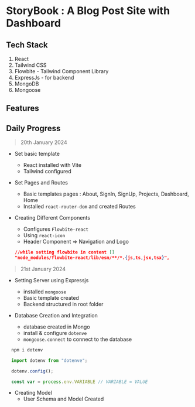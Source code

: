 # StoryBook : A Blog Post Site with Dashboard


## Tech Stack
1. React
2. Tailwind CSS
3. Flowbite - Tailwind Component Library
4. ExpressJs - for backend
5. MongoDB
6. Mongoose

## Features


## Daily Progress
> 20th January 2024
- Set basic template
  - React installed with Vite
  - Tailwind configured
  
- Set Pages and Routes
  - Basic templates pages : About, SignIn, SignUp, Projects, Dashboard, Home
  - Installed `react-router-dom` and created Routes
  
- Creating Different Components
  - Configures `Flowbite-react`
  - Using `react-icon`
  - Header Component => Navigation and Logo

  ```json
  //while setting flowbite in content []
  "node_modules/flowbite-react/lib/esm/**/*.{js,ts,jsx,tsx}",
  ```

> 21st January 2024
- Setting Server using Expressjs
  - installed `mongoose`
  - Basic template created
  - Backend structured in root folder
   
- Database Creation and Integration
  - database created in Mongo
  - install & configure `dotenve`
  - `mongoose.connect` to connect to the database

```js
  npm i dotenv

  import dotenv from "dotenve";

  dotenv.config();

  const var = process.env.VARIABLE // VARIABLE = VALUE

```
- Creating Model 
  - User Schema and Model Created
  


